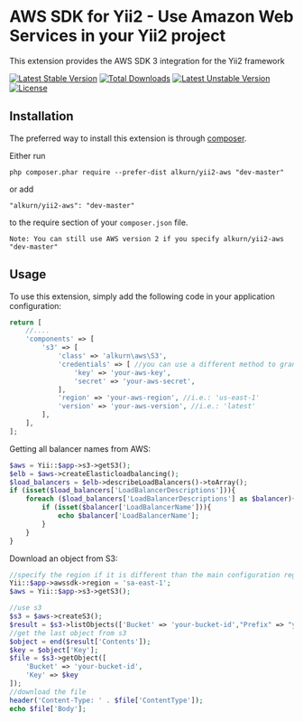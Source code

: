 AWS SDK for Yii2 - Use Amazon Web Services in your Yii2 project
===============================================================
This extension provides the AWS SDK 3 integration for the Yii2 framework

[![Latest Stable Version](https://poser.pugx.org/alkurn/yii2-aws/v/stable)](https://packagist.org/packages/alkurn/yii2-aws) [![Total Downloads](https://poser.pugx.org/alkurn/yii2-aws/downloads)](https://packagist.org/packages/alkurn/yii2-aws) [![Latest Unstable Version](https://poser.pugx.org/alkurn/yii2-aws/v/unstable)](https://packagist.org/packages/alkurn/yii2-aws) [![License](https://poser.pugx.org/alkurn/yii2-aws/license)](https://packagist.org/packages/alkurn/yii2-aws)

Installation
------------

The preferred way to install this extension is through [composer](http://getcomposer.org/download/).

Either run

```
php composer.phar require --prefer-dist alkurn/yii2-aws "dev-master"
```

or add

```
"alkurn/yii2-aws": "dev-master"
```

to the require section of your `composer.json` file.

```
Note: You can still use AWS version 2 if you specify alkurn/yii2-aws "dev-master"
```

Usage
-----

To use this extension, simply add the following code in your application configuration:

```php
return [
    //....
    'components' => [
        's3' => [
            'class' => 'alkurn\aws\S3',
            'credentials' => [ //you can use a different method to grant access
                'key' => 'your-aws-key',
                'secret' => 'your-aws-secret',
            ],
            'region' => 'your-aws-region', //i.e.: 'us-east-1'
            'version' => 'your-aws-version', //i.e.: 'latest'
        ],
    ],
];
```

Getting all balancer names from AWS:

```php
$aws = Yii::$app->s3->getS3();
$elb = $aws->createElasticloadbalancing();
$load_balancers = $elb->describeLoadBalancers()->toArray();
if (isset($load_balancers['LoadBalancerDescriptions'])){
    foreach ($load_balancers['LoadBalancerDescriptions'] as $balancer){
        if (isset($balancer['LoadBalancerName'])){ 
            echo $balancer['LoadBalancerName'];
        }
    }
}
```

Download an object from S3:
```php
//specify the region if it is different than the main configuration region
Yii::$app->awssdk->region = 'sa-east-1';
$aws = Yii::$app->s3->getS3();

//use s3
$s3 = $aws->createS3();
$result = $s3->listObjects(['Bucket' => 'your-bucket-id',"Prefix" => "your-path"])->toArray();
//get the last object from s3
$object = end($result['Contents']);
$key = $object['Key'];
$file = $s3->getObject([
    'Bucket' => 'your-bucket-id',
    'Key' => $key
]);
//download the file
header('Content-Type: ' . $file['ContentType']);
echo $file['Body'];
```
